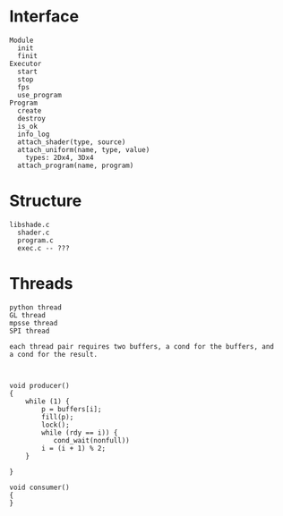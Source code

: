 # Interface

    Module
      init
      finit
    Executor
      start
      stop
      fps
      use_program
    Program
      create
      destroy
      is_ok
      info_log
      attach_shader(type, source)
      attach_uniform(name, type, value)
        types: 2Dx4, 3Dx4
      attach_program(name, program)

# Structure

    libshade.c
      shader.c
      program.c
      exec.c -- ???

# Threads

    python thread
    GL thread
    mpsse thread
    SPI thread

    each thread pair requires two buffers, a cond for the buffers, and
    a cond for the result.
    
    
    
    void producer()
    {
        while (1) {
            p = buffers[i];
            fill(p);
            lock();
            while (rdy == i)) {
               cond_wait(nonfull))
            i = (i + 1) % 2;
        }

    }
    
    void consumer()
    {
    }
    
